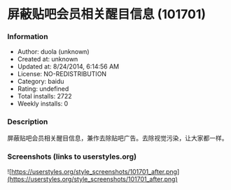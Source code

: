 # 屏蔽贴吧会员相关醒目信息 (101701)

### Information
- Author: duola (unknown)
- Created at: unknown
- Updated at: 8/24/2014, 6:14:56 AM
- License: NO-REDISTRIBUTION
- Category: baidu
- Rating: undefined
- Total installs: 2722
- Weekly installs: 0


### Description
屏蔽贴吧会员相关醒目信息，兼作去除贴吧广告。去除视觉污染，让大家都一样。


### Screenshots (links to userstyles.org)
![https://userstyles.org/style_screenshots/101701_after.png](https://userstyles.org/style_screenshots/101701_after.png)


